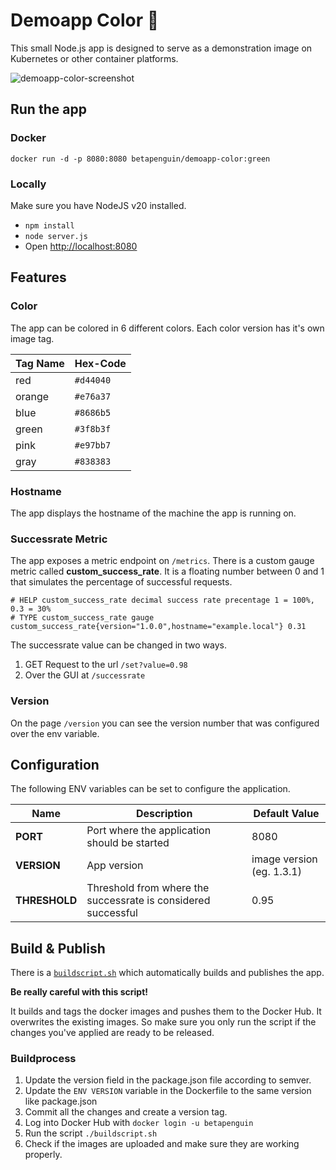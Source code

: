 # Demoapp Color 🎨

This small Node.js app is designed to serve as a demonstration image on Kubernetes or other container platforms.

![demoapp-color-screenshot](https://github.com/tomtucker18/demoapp-color/assets/48351489/c95ee065-5318-4641-80c6-1355995d31fd)

## Run the app

### Docker

```shell
docker run -d -p 8080:8080 betapenguin/demoapp-color:green
```

### Locally

Make sure you have NodeJS v20 installed.

- `npm install`
- `node server.js`
- Open <http://localhost:8080>

## Features

### Color

The app can be colored in 6 different colors. Each color version has it's own image tag.

| Tag Name | Hex-Code  |
| -------- | --------- |
| red      | `#d44040` |
| orange   | `#e76a37` |
| blue     | `#8686b5` |
| green    | `#3f8b3f` |
| pink     | `#e97bb7` |
| gray     | `#838383` |

### Hostname

The app displays the hostname of the machine the app is running on.

### Successrate Metric

The app exposes a metric endpoint on `/metrics`. There is a custom gauge metric called **custom_success_rate**. It is a floating number between 0 and 1 that simulates the percentage of successful requests.

```text
# HELP custom_success_rate decimal success rate precentage 1 = 100%, 0.3 = 30%
# TYPE custom_success_rate gauge
custom_success_rate{version="1.0.0",hostname="example.local"} 0.31
```

The successrate value can be changed in two ways.

1. GET Request to the url `/set?value=0.98`
2. Over the GUI at `/successrate`

### Version

On the page `/version` you can see the version number that was configured over the env variable.

## Configuration

The following ENV variables can be set to configure the application.

| Name          | Description                                                   | Default Value             |
| ------------- | ------------------------------------------------------------- | ------------------------- |
| **PORT**      | Port where the application should be started                  | 8080                      |
| **VERSION**   | App version                                                   | image version (eg. 1.3.1) |
| **THRESHOLD** | Threshold from where the successrate is considered successful | 0.95                      |

## Build & Publish

There is a [`buildscript.sh`](./buildscript.sh) which automatically builds and publishes the app.

**Be really careful with this script!**

It builds and tags the docker images and pushes them to the Docker Hub. It overwrites the existing images. So make sure you only run the script if the changes you've applied are ready to be released.

### Buildprocess

1. Update the version field in the package.json file according to semver.
2. Update the `ENV VERSION` variable in the Dockerfile to the same version like package.json
3. Commit all the changes and create a version tag.
4. Log into Docker Hub with `docker login -u betapenguin`
5. Run the script `./buildscript.sh`
6. Check if the images are uploaded and make sure they are working properly.
